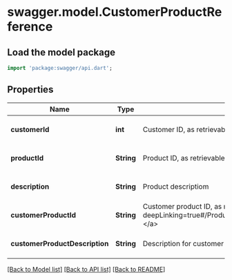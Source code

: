 # swagger.model.CustomerProductReference

## Load the model package
```dart
import 'package:swagger/api.dart';
```

## Properties
Name | Type | Description | Notes
------------ | ------------- | ------------- | -------------
**customerId** | **int** | Customer ID, as retrievable from &lt;a href&#x3D;\&quot;?deepLinking&#x3D;true#/Customer/GetAllCustomers\&quot;&gt;/api/Customer&lt;/a&gt; | [optional] [default to null]
**productId** | **String** | Product ID, as retrievable from &lt;a href&#x3D;\&quot;?deepLinking&#x3D;true#/Product/Get\&quot;&gt;/api/Product&lt;/a&gt; | [optional] [default to null]
**description** | **String** | Product descriptiom | [optional] [default to null]
**customerProductId** | **String** | Customer product ID, as retreivable from &lt;a href&#x3D;\&quot;?deepLinking&#x3D;true#/Product/CustomerProductReference/{customerId}\&quot;&gt;/api/Product/CustomerProductReference/{customerId}&lt;/a&gt; | [optional] [default to null]
**customerProductDescription** | **String** | Description for customer product | [optional] [default to null]

[[Back to Model list]](../README.md#documentation-for-models) [[Back to API list]](../README.md#documentation-for-api-endpoints) [[Back to README]](../README.md)


